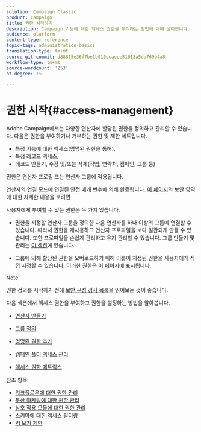 ```yaml
---
solution: Campaign Classic
product: campaign
title: 권한 시작하기
description: Campaign 기능에 대한 액세스 권한을 부여하는 방법에 대해 알아봅니다.
audience: platform
content-type: reference
topic-tags: administration-basics
translation-type: tm+mt
source-git-commit: d88815e36f7be1b010dcaeee51013a5da769b4a8
workflow-type: tm+mt
source-wordcount: '253'
ht-degree: 1%

---
```



# 권한 시작{#access-management}

Adobe Campaign에서는 다양한 연산자에 할당된 권한을 정의하고 관리할 수 있습니다. 다음은 권한을 부여하거나 거부하는 권한 및 제한 세트입니다.

* 특정 기능에 대한 액세스(명명된 권한을 통해),
* 특정 레코드 액세스,
* 레코드 만들기, 수정 및/또는 삭제(작업, 연락처, 캠페인, 그룹 등)

권한은 연산자 프로필 또는 연산자 그룹에 적용됩니다.

연산자의 연결 모드에 연결된 안전 매개 변수에 의해 완료됩니다. [이 페이지](../../installation/using/security-zones.md)의 보안 영역에 대한 자세한 내용을 보려면

사용자에게 부여할 수 있는 권한은 두 가지 있습니다.

* 권한을 지정할 연산자 그룹을 정의한 다음 연산자를 하나 이상의 그룹에 연결할 수 있습니다. 따라서 권한을 재사용하고 연산자 프로파일을 보다 일관되게 만들 수 있습니다. 또한 프로파일을 손쉽게 관리하고 유지 관리할 수 있습니다. 그룹 만들기 및 관리는 [이 섹션](access-management-groups.md)에 있습니다.

* 그룹에 의해 할당된 권한을 오버로드하기 위해 이름이 지정된 권한을 사용자에게 직접 지정할 수 있습니다. 이러한 권한은 [이 페이지](access-management-named-rights.md)에 표시됩니다.

>[!NOTE]
>
>권한 정의를 시작하기 전에 [보안 구성 검사 목록](https://helpx.adobe.com/kr/campaign/kb/acc-security.html)을 읽어보는 것이 좋습니다.

다음 섹션에서 액세스 권한을 부여하고 권한을 설정하는 방법을 알아봅니다.

* [연산자 만들기](access-management-operators.md)

* [그룹 정의](access-management-groups.md)

* [명명된 권한 추가](access-management-named-rights.md)

* [캠페인 폴더 액세스 관리](access-management-folders.md)

* [액세스 권한 매트릭스](access-management-named-rights.md#access-rights-matrix)


참조 항목:

* [워크플로우에 대한 권한 관리](../../workflow/using/managing-rights.md)
* [분산 마케팅에 대한 권한 관리](../../campaign/using/about-distributed-marketing.md#operators-and-entities)
* [상호 작용 모듈에 대한 권한 관리](../../interaction/using/operator-profiles.md)
* [스키마에 대한 액세스 필터링](../../configuration/using/filtering-schemas.md)
* [PI 보기 제한](../../configuration/using/restricting-pii-view.md)
